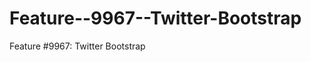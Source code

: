 Feature--9967--Twitter-Bootstrap
================================

Feature #9967: Twitter Bootstrap
